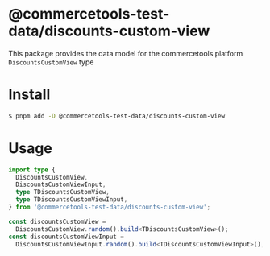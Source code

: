 # @commercetools-test-data/discounts-custom-view

This package provides the data model for the commercetools platform `DiscountsCustomView` type

# Install

```bash
$ pnpm add -D @commercetools-test-data/discounts-custom-view
```

# Usage

```ts
import type {
  DiscountsCustomView,
  DiscountsCustomViewInput,
  type TDiscountsCustomView,
  type TDiscountsCustomViewInput,
} from '@commercetools-test-data/discounts-custom-view';

const discountsCustomView =
  DiscountsCustomView.random().build<TDiscountsCustomView>();
const discountsCustomViewInput =
  DiscountsCustomViewInput.random().build<TDiscountsCustomViewInput>();
```
